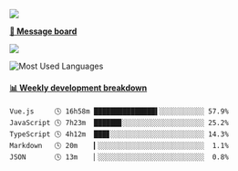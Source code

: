 [![](https://count.getloli.com/get/@SmaIIstars.github.readme)](https://count.getloli.com/)


[**💬 Message board**](https://chat.getloli.com/room/@SmaIIstars.github)

[![](https://chat.getloli.com/room/@SmaIIstars.github/svg?width=600&height=100&limit=20&theme=light&fontSize=14)](https://chat.getloli.com/room/@SmaIIstars.github)


![Most Used Languages](https://github-readme-stats.vercel.app/api/top-langs/?username=SmaIIstars&theme=dark&layout=compact)

<!-- waka-box start -->
#### <a href="https://gist.github.com/e31f5e1b7a15ee54e2fc8fca68aa5e2b" target="_blank">📊 Weekly development breakdown</a>
```text
Vue.js     🕓 16h58m ███████████████▌░░░░░░░░░░░ 57.9%
JavaScript 🕓 7h23m  ██████▊░░░░░░░░░░░░░░░░░░░░ 25.2%
TypeScript 🕓 4h12m  ███▊░░░░░░░░░░░░░░░░░░░░░░░ 14.3%
Markdown   🕓 20m    ▎░░░░░░░░░░░░░░░░░░░░░░░░░░  1.1%
JSON       🕓 13m    ▏░░░░░░░░░░░░░░░░░░░░░░░░░░  0.8%
```
<!-- Powered by https://github.com/YouEclipse/waka-box-go . -->
<!-- waka-box end -->
